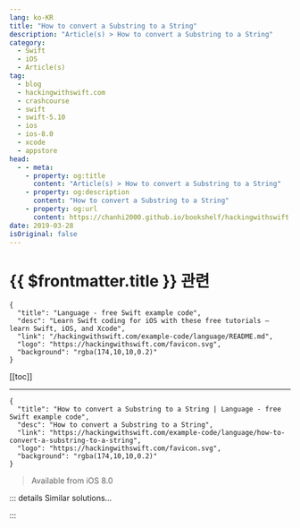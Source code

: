 ```yaml
---
lang: ko-KR
title: "How to convert a Substring to a String"
description: "Article(s) > How to convert a Substring to a String"
category:
  - Swift
  - iOS
  - Article(s)
tag: 
  - blog
  - hackingwithswift.com
  - crashcourse
  - swift
  - swift-5.10
  - ios
  - ios-8.0
  - xcode
  - appstore
head:
  - - meta:
    - property: og:title
      content: "Article(s) > How to convert a Substring to a String"
    - property: og:description
      content: "How to convert a Substring to a String"
    - property: og:url
      content: https://chanhi2000.github.io/bookshelf/hackingwithswift.com/example-code/language/how-to-convert-a-substring-to-a-string.html
date: 2019-03-28
isOriginal: false
---
```


# {{ $frontmatter.title }} 관련

```component VPCard
{
  "title": "Language - free Swift example code",
  "desc": "Learn Swift coding for iOS with these free tutorials – learn Swift, iOS, and Xcode",
  "link": "/hackingwithswift.com/example-code/language/README.md",
  "logo": "https://hackingwithswift.com/favicon.svg",
  "background": "rgba(174,10,10,0.2)"
}
```

[[toc]]

---

```component VPCard
{
  "title": "How to convert a Substring to a String | Language - free Swift example code",
  "desc": "How to convert a Substring to a String",
  "link": "https://hackingwithswift.com/example-code/language/how-to-convert-a-substring-to-a-string",
  "logo": "https://hackingwithswift.com/favicon.svg",
  "background": "rgba(174,10,10,0.2)"
}
```

> Available from iOS 8.0

<!-- TODO: 작성 -->

<!-- 
Swift has a dedicated `Substring` type (`String.SubSequence`) that is designed to hold slices of strings, which is a performance optimization: when you store part of a string in a different variable, Swift can simply point the substring at the parent string rather than copy all the data.

However, while substrings can be used in many of the same ways as regular strings, they aren’t the same – if you have a function that accepts a `String` as a parameter, you simply cannot send it a `Substring`.

To fix this, you can wrap your substring in a `String` initializer like this:

```swift
let quote = "The revolution will be Swift"
let substring = quote.dropFirst(23)
let realString = String(substring)
```

-->

::: details Similar solutions…

<!--
/example-code/system/how-to-convert-dates-and-times-to-a-string-using-dateformatter">How to convert dates and times to a string using DateFormatter 
/example-code/language/how-to-convert-data-to-a-string">How to convert Data to a String 
/example-code/uikit/how-to-convert-a-cgpoint-in-one-uiview-to-another-view-using-convert">How to convert a CGPoint in one UIView to another view using convert() 
/quick-start/swiftui/how-to-fix-cannot-convert-value-of-type-string-to-expected-argument-type-binding-string">How to fix “Cannot convert value of type 'String' to expected argument type 'Binding<string>’”</string> 
/example-code/uicolor/how-to-convert-a-html-name-string-into-a-uicolor">How to convert a HTML name string into a UIColor</a>
-->

:::

